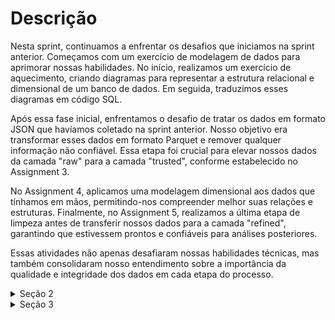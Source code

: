 # Descrição

Nesta sprint, continuamos a enfrentar os desafios que iniciamos na sprint anterior. Começamos com um exercício de modelagem de dados para aprimorar nossas habilidades. No início, realizamos um exercício de aquecimento, criando diagramas para representar a estrutura relacional e dimensional de um banco de dados. Em seguida, traduzimos esses diagramas em código SQL.

Após essa fase inicial, enfrentamos o desafio de tratar os dados em formato JSON que havíamos coletado na sprint anterior. Nosso objetivo era transformar esses dados em formato Parquet e remover qualquer informação não confiável. Essa etapa foi crucial para elevar nossos dados da camada "raw" para a camada "trusted", conforme estabelecido no Assignment 3.

No Assignment 4, aplicamos uma modelagem dimensional aos dados que tínhamos em mãos, permitindo-nos compreender melhor suas relações e estruturas. Finalmente, no Assignment 5, realizamos a última etapa de limpeza antes de transferir nossos dados para a camada "refined", garantindo que estivessem prontos e confiáveis para análises posteriores.

Essas atividades não apenas desafiaram nossas habilidades técnicas, mas também consolidaram nosso entendimento sobre a importância da qualidade e integridade dos dados em cada etapa do processo.

<details>
<summary>Seção 2</summary>

## Modelagem Relacional
Nessa etapa fizemos a modelagem relacional do banco de dados concessionaria, primeiro o diagrama depois o código SQL que criava as tabelas:

<img src="/Sprint-09/secao-2/diagrama_relacional.png" alt="Modelagem Relacional" width="1150" height="550">

~~~SQL
CREATE TABLE Vendedor (
    idVendedor INT PRIMARY KEY,
    nomeVendedor VARCHAR(15),
    sexoVendedor SMALLINT,
    estadoVendedor VARCHAR(40)
)

INSERT OR IGNORE INTO Vendedor (idVendedor, nomeVendedor, sexoVendedor, estadoVendedor)
SELECT idVendedor, nomeVendedor, sexoVendedor, estadoVendedor
FROM tb_locacao

CREATE TABLE Combustivel (
    idCombustivel INTEGER PRIMARY KEY,
    tipoCombustivel VARCHAR(20)
)

INSERT OR IGNORE INTO Combustivel (idCombustivel, tipoCombustivel)
SELECT idCombustivel, tipoCombustivel
FROM tb_locacao

CREATE TABLE Carro (
    idCarro INT PRIMARY KEY,
    idCombustivel INT,
    classiCarro VARCHAR(50),
    marcaCarro VARCHAR(80),
    modeloCarro VARCHAR(80),
    anoCarro INT,
    FOREIGN KEY (idCombustivel) REFERENCES Combustivel(idCombustivel)
)

INSERT OR IGNORE INTO Carro (idCarro, idCombustivel, classiCarro, marcaCarro, modeloCarro, anoCarro)
SELECT idCarro, idCombustivel, classiCarro, marcaCarro, modeloCarro, anoCarro
FROM tb_locacao

CREATE TABLE Cliente (
    idCliente INT PRIMARY KEY,
    nomeCliente VARCHAR(100),
    cidadeCliente VARCHAR(40),
    estadoCliente VARCHAR(40),
    paisCliente VARCHAR(40)
)

INSERT OR IGNORE INTO Cliente (idCliente, nomeCliente, cidadeCliente, estadoCliente, paisCliente)
SELECT idCliente, nomeCliente, cidadeCliente, estadoCliente, paisCliente
FROM tb_locacao

CREATE TABLE DetalhesLocacao (
    idLocacao INT,
    qtdDiaria INT,
    vlrDiaria DECIMAL(18,2),
    horaEntrega TIME,
    dataEntrega DATETIME,
    horaLocacao TIME,
    dataLocacao DATETIME,
    kmCarro INT,
    FOREIGN KEY (idLocacao) REFERENCES Locacao(idLocacao)
)

INSERT OR IGNORE INTO DetalhesLocacao (idLocacao, qtdDiaria, vlrDiaria, horaEntrega, dataEntrega, horaLocacao, dataLocacao, kmCarro)
SELECT idLocacao, qtdDiaria, vlrDiaria, horaEntrega, dataEntrega, horaLocacao, dataLocacao, kmCarro
FROM tb_locacao

CREATE TABLE Locacao (
    idLocacao INT PRIMARY KEY,
    idCarro INT,
    idCliente INT,
    idVendedor INT,
    FOREIGN KEY (idCarro) REFERENCES Carro(idCarro),
    FOREIGN KEY (idCliente) REFERENCES Cliente(idCliente),
    FOREIGN KEY (idVendedor) REFERENCES Vendedor(idVendedor)
)

INSERT OR IGNORE INTO Locacao (idLocacao, idCarro, idCliente, idVendedor)
SELECT idLocacao, idCarro, idCliente, idVendedor
FROM tb_locacao

~~~


## Modelagem Dimensional
Depois fizemos a modelagem dimensional do banco de dados concessionaria, primeiro o diagrama depois o código SQL que criava views:

<img src="/Sprint-09/secao-2/Diagrama_dimensional.png" alt="Modelagem Dimensional" width="1150" height="550">


~~~SQL
CREATE VIEW DimensaoVendedor AS
SELECT idVendedor, nomeVendedor, sexoVendedor, estadoVendedor
FROM tb_locacao

CREATE VIEW DimensaoCombustivel AS
SELECT idCombustivel, tipoCombustivel
FROM tb_locacao

CREATE VIEW DimensaoCarro AS
SELECT C.idCarro, C.idCombustivel, C.classiCarro, C.marcaCarro, C.modeloCarro, C.anoCarro
FROM tb_locacao C
JOIN DimensaoCombustivel CF ON C.idCombustivel = CF.idCombustivel

CREATE VIEW DimensaoCliente AS
SELECT idCliente, nomeCliente, cidadeCliente, estadoCliente, paisCliente
FROM tb_locacao

CREATE VIEW DimensaoDataEntrega AS
SELECT
    dataEntrega,
    horaEntrega,
    CAST(substr(dataEntrega, 1, 4) AS INT) AS ano,
    CAST(substr(dataEntrega, 5, 2) AS INT) AS mes,
    CAST(substr(dataEntrega, 7, 2) AS INT) AS dia
FROM tb_locacao

CREATE VIEW DimensaoDataLocacao AS
SELECT
    dataLocacao,
    horaLocacao,
    CAST(substr(dataLocacao, 1, 4) AS INT) AS ano,
    CAST(substr(dataLocacao, 5, 2) AS INT) AS mes,
    CAST(substr(dataLocacao, 7, 2) AS INT) AS dia
FROM tb_locacao

CREATE VIEW FatosLocacao AS
SELECT L.idLocacao, L.idCarro, L.idCliente, L.idVendedor, L.horaEntrega,
        L.dataEntrega, L.horaLocacao, L.dataLocacao, L.kmCarro, l.qtdDiaria, L.vlrDiaria
FROM tb_locacao L
JOIN DimensaoCarro LC ON L.idCarro = LC.idCarro
JOIN DimensaoCliente CL ON L.idCliente = CL.idCliente
JOIN DimensaoVendedor V ON L.idVendedor = V.idVendedor


~~~

</details>

<details>
<summary>Seção 3</summary>

<details>
<summary>Assignment 3</summary>
Nesse assignment tivemos que pegar nossos json's e CSV's na camada raw, tratar os dados não confiáveis e colocar eles na camada trusted em formato parquet:

CSV ===> Parquet
~~~Python
import sys
from awsglue.transforms import *
from awsglue.utils import getResolvedOptions
from pyspark.context import SparkContext
from awsglue.context import GlueContext
from awsglue.dynamicframe import DynamicFrame
from awsglue.job import Job

## @params: [JOB_NAME]
args = getResolvedOptions(sys.argv, ['JOB_NAME'])

sc = SparkContext()
glueContext = GlueContext(sc)
spark = glueContext.spark_session
job = Job(glueContext)
job.init(args['JOB_NAME'], args)

# As varáveis
output_file_serie = 'movies.parquet'
output_file_movies = 'series.parquet'
source_file_serie = 's3://etl-desafio/Raw/Local/CSV/Series/2023/08/31/series.csv'
source_file_movies = 's3://etl-desafio/Raw/Local/CSV/Movies/2023/08/31/movies.csv'
output_path_serie = f's3://etl-desafio/Trusted/Parquet/2023/09/25/{output_file_serie}'
output_path_movies = f's3://etl-desafio/Trusted/Parquet/2023/09/25/{output_file_movies}'

# Carregando os csv's em dataframes
df_movies = spark.read.load(source_file_serie, format='csv', sep='|', inferSchema='True', header='True')
df_series = spark.read.load(source_file_movies, format='csv', sep='|', inferSchema='True', header='True')

# Escrevendo os parquets
df_movies.write.parquet(output_path_movies, mode='overwrite')
df_series.write.parquet(output_path_serie, mode='overwrite')

job.commit()
~~~

JSON ===> Parquet

~~~Python
import sys
from awsglue.transforms import *
from awsglue.utils import getResolvedOptions
from pyspark.context import SparkContext
from awsglue.context import GlueContext
from awsglue.dynamicframe import DynamicFrame
from awsglue.job import Job
from pyspark.sql.functions import lit, explode, col

## @params: [JOB_NAME]
args = getResolvedOptions(sys.argv, ['JOB_NAME'])

sc = SparkContext()
glueContext = GlueContext(sc)
spark = glueContext.spark_session
job = Job(glueContext)
job.init(args['JOB_NAME'], args)

# As variáveis 
source_file_actor = 's3://etl-desafio/Raw/TMDB/JSON/2023/09/14/Resultados_Atores.json'
source_file_genre = 's3://etl-desafio/Raw/TMDB/JSON/2023/09/14/Resultados_Genero.json'
output_file_actor = 'Resultados_Atores.parquet'
output_file_genre = 'Resultados_Genero.parquet'
output_path_actor = f's3://etl-desafio/Trusted/Parquet/2023/09/25/{output_file_actor}'
output_path_genre = f's3://etl-desafio/Trusted/Parquet/2023/09/25/{output_file_genre}'

# Colocando os json's com o formato multilinha 
df_actors = spark.read.option('multiline', True).json(source_file_actor)
df_genre = spark.read.option('multiline', True).json(source_file_genre)

# Dropando colunas desnecessárias
df_actors_drop = df_actors.drop('page', 'total_pages', 'total_results')
# Dando um explode na coluna results
df_results_actors = df_actors_drop.select(explode(col("results")).alias("result"))

# O data frame com os dados da coluna result
df_actors_split = df_results_actors.select(
    col("result.adult").alias("adult"),
    col("result.gender").alias("gender"),
    col("result.id").alias("id"),
    col("result.known_for_department").alias("known_for_department"),
    col("result.name").alias("name"),
    col("result.popularity").alias("popularity"),
    col("result.profile_path").alias("profile_path"),
    explode(col("result.known_for")).alias("known_for")
)

# O data frame com os dados da coluna result mais os dados da coluna known_for explodida 
df_actors_split = df_actors_split.select(
    "adult",
    "gender",
    "id",
    "known_for_department",
    "name",
    "popularity",
    "profile_path",
    col("known_for.title").alias("Movie_title"),
    col("known_for.release_date").alias("Movie_release_date"),
    col("known_for.vote_average").alias("Movie_vote_average"),
    col("known_for.vote_count").alias("Movie_vote_count"),
    col("known_for.genre_ids").alias("genre_ids"),
    col("known_for.media_type").alias("media_type"),
    col("known_for.id").alias("Movie_id"),
    col("known_for.original_language").alias("original_language")
)

df_actors_split = df_actors_split.drop('profile_path', 'total_pages', 'total_results')

# Dropando colunas desnecessárias
df_genre_drop = df_genre.drop('page', 'total_pages', 'total_results')
# Dando um explode na coluna results
df_results_genre = df_genre_drop.select(explode(col("results")).alias("result"))

# O data frame com os dados da coluna result
df_genre_split = df_results_genre.select(
    col("result.first_air_date").alias("first_air_date"),
    col("result.genre_ids").alias("genre_ids"),
    col("result.id").alias("id"),
    col("result.name").alias("name"),
    col("result.origin_country").alias("origin_country"),
    col("result.original_language").alias("original_language"),
    col("result.original_name").alias("original_name"),
    col("result.popularity").alias("popularity"),
    col("result.vote_average").alias("vote_average"),
    col("result.vote_count").alias("vote_count")
)

# Escrevendo os parquet's
df_actors_split.write.parquet(output_path_actor, mode='overwrite')
df_genre_split.write.parquet(output_path_genre, mode='overwrite')


job.commit()
~~~
</details>


<details>
<summary>Assignment 4</summary>

No assignment 4 tivemos que pegar nossos dados da trusted e fazer a modelagem deles para depois colocarmos eles na refined:

### Modelagem do parquet Actors
<img src="/Sprint-09/secao-3/Assignment-4/modelo_dim_atores.png" alt="Modelagem Dimensional Atores" width="1150" height="550">

### Modelagem do parquet Genre
<img src="/Sprint-09/secao-3/Assignment-4/modelo_dim_genero.png" alt="Modelagem Dimensional Genero" width="1150" height="550">

</details>

<details>
<summary>Assignment 5</summary>

No assignment 5 tivemos que pegar os dados remodelados e coloca-los na refined, como eu fiz a modelagem dimensional pelo AWS Athena, onde as tabelas ja ficavam salvas no banco de dados do Glue, eu fiz um código com pyspark para pegar as tabelas criadas no Athena e coloca-lás na refined:

<img src="/Sprint-09/secao-3/Assignment-5/athena-tables.png" alt="athena-tables" width="550" height="650">

~~~Python
import sys
from awsglue.transforms import *
from awsglue.utils import getResolvedOptions
from pyspark.context import SparkContext
from awsglue.context import GlueContext
from awsglue.job import Job

# Uma função para colocar somente uma repartição de parquet para cada tabela
def create_dynamic_frame(glueContext, database, table_name):
    return glueContext.create_dynamic_frame.from_catalog(database=database, table_name=table_name).repartition(1)

# Uma função para escrever o dataframe
def write_dynamic_frame(glueContext, dynamic_frame, output_path):
    glueContext.write_dynamic_frame.from_options(
        frame=dynamic_frame, connection_type='s3',
        connection_options={'path': output_path}, format='parquet'
    )

sc = SparkContext()
glueContext = GlueContext(sc)
spark = glueContext.spark_session
job = Job(glueContext)

glueContext = GlueContext(SparkContext.getOrCreate())
args = getResolvedOptions(sys.argv, ['JOB_NAME'])
job.init(args['JOB_NAME'], args)

# O path do s3
output_path = 's3://etl-desafio/Refined/Parquet/2023/09/28/'

# As variáveis com o nome das tabelas
source_tables = ['movies_parquet', 'series_parquet']
actors_views = ['dim_ator_actors', 'dim_departamento_actors', 'dim_filmes_actors', 'dim_genero_actors', 'dim_midia_actors', 'tabela_fato_actors']
genre_views = ['dim_data_genre', 'dim_genero_genre', 'dim_idioma_genre', 'dim_pais_genre', 'fatos_genre']

# O looping para criar os parquet's dos csv's
for table in source_tables:
    datasource = create_dynamic_frame(glueContext, 'tmdb_database', table)
    write_dynamic_frame(glueContext, datasource, output_path + 'CSV/')

# O looping para criar os parques do parquet actors
for view in actors_views:
    datasource = create_dynamic_frame(glueContext, 'tmdb_database', view)
    write_dynamic_frame(glueContext, datasource, output_path + 'actors')

# O looping para criar os parques do parquet genre
for view in genre_views:
    datasource = create_dynamic_frame(glueContext, 'tmdb_database', view)
    write_dynamic_frame(glueContext, datasource, output_path + 'genre')

job.commit()

~~~
</details>


</details>

